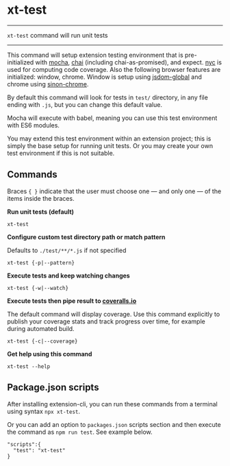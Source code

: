 # xt-test


* * *

<p class='page-intro'><code>xt-test</code> command will run unit tests</p>

* * *

This command will setup extension testing environment that is pre-initialized
with [mocha](https://mochajs.org/), [chai](https://www.chaijs.com/) (including chai-as-promised),
and expect. [nyc](https://www.npmjs.com/package/nyc) is used for computing code coverage. 
Also the following browser features are initialized: window, chrome. Window
is setup using [jsdom-global](https://www.npmjs.com/package/jsdom-global) and
chrome using [sinon-chrome](https://www.npmjs.com/package/sinon-chrome).

By default this command will look for tests in `test/` directory, in any file ending with `.js`, but you can change this default value.

Mocha will execute with babel, meaning you can use this test environment with ES6 modules.

You may extend this test environment within an extension project; this is simply the base setup
for running unit tests. Or you may create your own test environment if this is not suitable.

## Commands

Braces `{ }` indicate that the user must choose one — and only one — of the items inside the braces.


**Run unit tests (default)**

```
xt-test
```

**Configure custom test directory path or match pattern**

Defaults to `./test/**/*.js` if not specified

```
xt-test {-p|--pattern}
```

**Execute tests and keep watching changes**

```
xt-test {-w|--watch}
```

**Execute tests then pipe result to [coveralls.io](https://coveralls.io)**

The default command will display coverage. Use this command explicitly to publish your coverage stats and track progress over time, for example during automated build.

```
xt-test {-c|--coverage}
```

**Get help using this command**

```
xt-test --help
``` 

## Package.json scripts

After installing extension-cli, you can run these commands from a terminal using syntax `npx xt-test`.
 
Or you can add an option to `packages.json` scripts section and then execute the command as `npm run test`. 
See example below.
 
```
"scripts":{
  "test": "xt-test"
}
```


